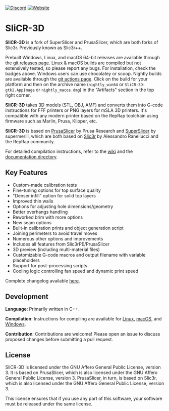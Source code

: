 [![Discord](https://img.shields.io/discord/856802286588002304?color=7289da&logo=discord&logoColor=white)](https://github.com/supermerill/SliCR-3D/issues/611#issuecomment-907833287) [![Website](https://img.shields.io/website?url=https%3A%2F%2Fwww.cr3d.de&up_message=ONLINE&down_message=OFFLINE&style=flat&label=CR3D&color=%231a7476)](https://www.cr3d.de)

# SliCR-3D

**SliCR-3D** is a fork of SuperSlicer and PrusaSlicer, which are both forks of Slic3r. Previously known as Slic3r++.

Prebuilt Windows, Linux, and macOS 64-bit releases are available through the [git releases page](https://github.com/CR-3D/SliCR-3D/releases). Linux & macOS builds are compiled but not extensively tested, so please report any bugs. For installation, check the badges above. Windows users can use chocolatey or scoop. Nightly builds are available through the [git actions page](https://github.com/CR-3D/SliCR-3D/actions). Click on the build for your platform and then on the archive name (`nightly_win64` or `SliCR-3D-gtk2.AppImage` or `nightly_macos.dmg`) in the "Artifacts" section in the top right corner.

**SliCR-3D** takes 3D models (STL, OBJ, AMF) and converts them into G-code instructions for FFF printers or PNG layers for mSLA 3D printers. It's compatible with any modern printer based on the RepRap toolchain using firmware such as Marlin, Prusa, Klipper, etc.

**SliCR-3D** is based on [PrusaSlicer](https://github.com/prusa3d/PrusaSlicer) by Prusa Research and [SuperSlicer](https://github.com/supermerill/SuperSlicer) by supermerill, which are both based on [Slic3r](https://github.com/Slic3r/Slic3r) by Alessandro Ranellucci and the RepRap community.

For detailed compilation instructions, refer to the [wiki](https://github.com/CR-3D/SliCR-3D/wiki) and the [documentation directory](doc/).

## Key Features

- Custom-made calibration tests
- Fine-tuning options for top surface quality
- "Denser infill" option for solid top layers
- Improved thin walls
- Options for adjusting hole dimensions/geometry
- Better overhangs handling
- Reworked brim with more options
- New seam options
- Built-in calibration prints and object generation script
- Joining perimeters to avoid travel moves
- Numerous other options and improvements
- Includes all features from Slic3rPE/PrusaSlicer
- 3D preview (including multi-material files)
- Customizable G-code macros and output filename with variable placeholders
- Support for post-processing scripts
- Cooling logic controlling fan speed and dynamic print speed


Complete changelog available [here](https://github.com/CR-3D/SliCR-3D/wiki).

## Development

**Language**: Primarily written in C++.

**Compilation**: Instructions for compiling are available for [Linux](doc/How%20to%20build%20-%20Linux%20et%20al.md), [macOS](doc/How%20to%20build%20-%20Mac%20OS.md), and [Windows](doc/How%20to%20build%20-%20Windows.md).

**Contribution**: Contributions are welcome! Please open an issue to discuss proposed changes before submitting a pull request.

## License

SliCR-3D is licensed under the GNU Affero General Public License, version 3. It is based on PrusaSlicer, which is also licensed under the GNU Affero General Public License, version 3. PrusaSlicer, in turn, is based on Slic3r, which is also licensed under the GNU Affero General Public License, version 3.

This license ensures that if you use any part of this software, your software must be released under the same license.
